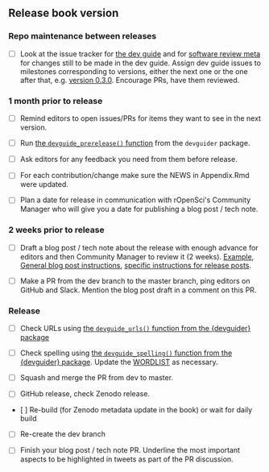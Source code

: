 ## Release book version <insert version>

### Repo maintenance between releases

- [ ] Look at the issue tracker for [the dev guide](https://github.com/ropensci/dev_guide/issues) and for [software review meta](https://github.com/ropensci/software-review-meta/issues) for changes still to be made in the dev guide. Assign dev guide issues to milestones corresponding to versions, either the next one or the one after that, e.g. [version 0.3.0](https://github.com/ropensci/dev_guide/milestone/2). Encourage PRs, have them reviewed.

### 1 month prior to release

- [ ] Remind editors to open issues/PRs for items they want to see in the next version.

- [ ] Run [the `devguide_prerelease()` function](https://github.com/ropensci-org/devguider) from the `devguider` package.

- [ ] Ask editors for any feedback you need from them before release.

- [ ] For each contribution/change make sure the NEWS in Appendix.Rmd were updated.

- [ ] Plan a date for release in communication with rOpenSci's Community Manager who will give you a date for publishing a blog post / tech note.

### 2 weeks prior to release

- [ ] Draft a blog post / tech note about the release with enough advance for editors and then Community Manager to review it (2 weeks). [Example](https://github.com/ropensci/roweb3/pull/291), [General blog post instructions](https://github.com/ropensci/roweb2#contributing-a-blog-post), [specific instructions for release posts](#releaseblogpost). 

- [ ] Make a PR from the dev branch to the master branch, ping editors on GitHub and Slack. Mention the blog post draft in a comment on this PR.

### Release

- [ ] Check URLs using [the `devguide_urls()` function from the {devguider} package](https://github.com/ropensci-org/devguider)

- [ ] Check spelling using [the `devguide_spelling()` function from the {devguider} package](https://github.com/ropensci-org/devguider). Update the [WORDLIST](https://github.com/ropensci/dev_guide/blob/master/inst/WORDLIST) as necessary.

- [ ] Squash and merge the PR from dev to master.

- [ ] GitHub release, check Zenodo release.

- [ ] Re-build (for Zenodo metadata update in the book) or wait for daily build

- [ ] Re-create the dev branch

- [ ] Finish your blog post / tech note PR. Underline the most important aspects to be highlighted in tweets as part of the PR discussion.
